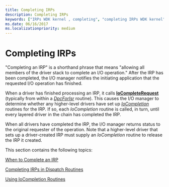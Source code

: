 ```yaml
---
title: Completing IRPs
description: Completing IRPs
keywords: ["IRPs WDK kernel , completing", "completing IRPs WDK kernel", "finished IRPs WDK kernel", "I/O WDK kernel , operation completed", "completing IRPs WDK kernel , about completing IRPs"]
ms.date: 06/16/2017
ms.localizationpriority: medium
---
```


# Completing IRPs





"Completing an IRP" is a shorthand phrase that means "allowing all members of the driver stack to complete an I/O operation." After the IRP has been completed, the I/O manager notifies the initiating application that the requested I/O operation has finished.

When a driver has finished processing an IRP, it calls [**IoCompleteRequest**](/windows-hardware/drivers/ddi/wdm/nf-wdm-iocompleterequest) (typically from within a [*DpcForIsr*](/windows-hardware/drivers/ddi/wdm/nc-wdm-io_dpc_routine) routine). This causes the I/O manager to determine whether any higher-level drivers have set up [*IoCompletion*](/windows-hardware/drivers/ddi/wdm/nc-wdm-io_completion_routine) routines for the IRP. If so, each *IoCompletion* routine is called, in turn, until every layered driver in the chain has completed the IRP.

When all drivers have completed the IRP, the I/O manager returns status to the original requester of the operation. Note that a higher-level driver that sets up a driver-created IRP must supply an *IoCompletion* routine to release the IRP it created.

This section contains the following topics:

[When to Complete an IRP](when-to-complete-an-irp.md)

[Completing IRPs in Dispatch Routines](how-to-complete-an-irp-in-a-dispatch-routine.md)

[Using IoCompletion Routines](using-iocompletion-routines.md)

 

